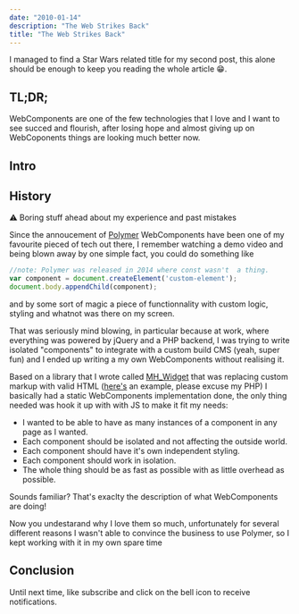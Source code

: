 ```yaml
---
date: "2010-01-14"
description: "The Web Strikes Back"
title: "The Web Strikes Back"
---
```


I managed to find a Star Wars related title for my second post, this alone should be enough to keep you reading the whole article 😁.

## TL;DR;
WebComponents are one of the few technologies that I love and I want to see succed and flourish, after losing hope and almost giving up on WebCoponents things are looking much better now.

## Intro


## History
⚠️  Boring stuff ahead about my experience and past mistakes

Since the annoucement of [Polymer](https://www.polymer-project.org) WebComponents have been one of my favourite pieced of tech out there, I remember watching a demo video and being blown away by one simple fact, you could do something like

```js
//note: Polymer was released in 2014 where const wasn't  a thing.
var component = document.createElement('custom-element');
document.body.appendChild(component);
```

and by some sort of magic a piece of functionnality with custom logic, styling and whatnot was there on my screen.

That was seriously mind blowing, in particular because at work, where everything was powered by jQuery and a PHP backend, I was trying to write isolated "components" to integrate with a custom build CMS (yeah, super fun) and I ended up writing a my own WebComponents without realising it.

Based on a library that I wrote called [MH_Widget](https://github.com/matteo-hertel/MH_Widget) that was replacing custom markup with valid HTML ([here's](https://github.com/matteo-hertel/MH_Widget/blob/master/Example/index.php#L59) an example, please excuse my PHP) I basically had a static WebComponents implementation done, the only thing needed was hook it up with with JS to make it fit my needs:

- I wanted to be able to have as many instances of a component in any page as I wanted.
- Each component should be isolated and not affecting the outside world.
- Each component should have it's own independent styling.
- Each component should work in isolation.
- The whole thing should be as fast as possible with as little overhead as possible.

Sounds familiar? That's exaclty the description of what WebComponents are doing!

Now you undestarand why I love them so much, unfortunately for several different reasons I wasn't able to convince the business to use Polymer, so I kept working with it in my own spare time 

## Conclusion

Until next time, like subscribe and click on the bell icon to receive notifications.
